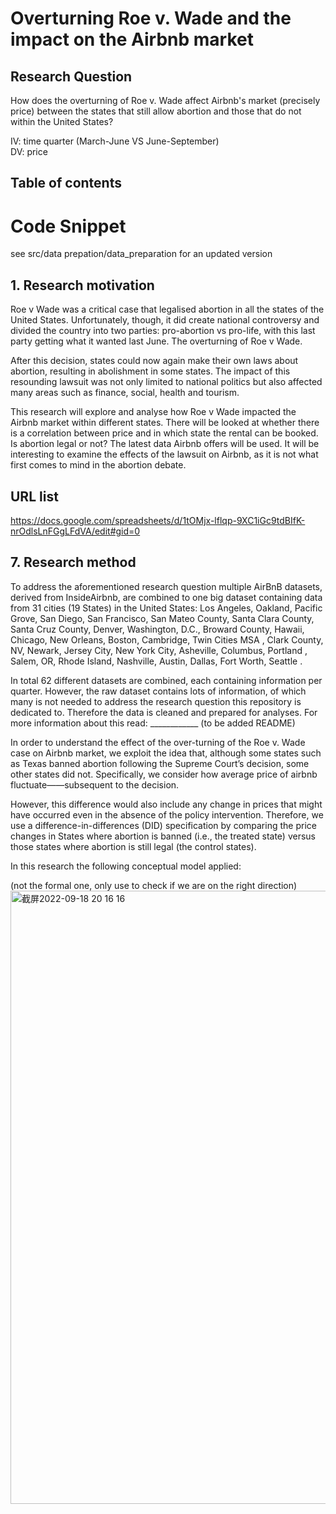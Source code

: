 # Overturning Roe v. Wade and the impact on the Airbnb market

## Research Question
How does the overturning of Roe v. Wade affect Airbnb's market (precisely price) between the states that still allow abortion and those that do not within the United States?

IV: time quarter (March-June VS June-September)  
DV: price

## Table of contents 


# Code Snippet
see src/data prepation/data_preparation for an updated version 



## 1. Research motivation 
Roe v Wade was a critical case that legalised abortion in all the states of the United States. Unfortunately, though, it did create national controversy and divided the country into two parties: pro-abortion vs pro-life, with this last party getting what it wanted last June. The overturning of Roe v Wade. 

After this decision, states could now again make their own laws about abortion, resulting in abolishment in some states. The impact of this resounding lawsuit was not only limited to national politics but also affected many areas such as finance, social, health and tourism. 

This research will explore and analyse how Roe v Wade impacted the Airbnb market within different states. There will be looked at whether there is a correlation between price and in which state the rental can be booked. Is abortion legal or not? The latest data Airbnb offers will be used. It will be interesting to examine the effects of the lawsuit on Airbnb, as it is not what first comes to mind in the abortion debate.  

## URL list 
https://docs.google.com/spreadsheets/d/1tOMjx-lflqp-9XC1iGc9tdBIfK-nrOdlsLnFGgLFdVA/edit#gid=0


## 7. Research method
To address the aforementioned research question multiple AirBnB datasets, derived from InsideAirbnb, are combined to one big dataset containing data from 31 cities (19 States) in the United States: Los Angeles, Oakland, Pacific Grove, San Diego, San Francisco, San Mateo County, Santa Clara County, Santa Cruz County, Denver, Washington, D.C., Broward County, Hawaii, Chicago, New Orleans, Boston, Cambridge, Twin Cities MSA , Clark County, NV, Newark, Jersey City, New York City, Asheville, Columbus, Portland , Salem, OR, Rhode Island, Nashville, Austin, Dallas, Fort Worth, Seattle .

In total 62 different datasets are combined, each containing information per quarter.
However, the raw dataset contains lots of information, of which many is not needed to address the research question this repository is dedicated to. Therefore the data is cleaned and prepared for analyses. For more information about this read: ____________ (to be added README) 

In order to understand the effect of the over-turning of the Roe v. Wade case on Airbnb market, we exploit the idea that, although some states such as Texas banned abortion following the Supreme Court’s decision,  some other states did not. Specifically, we consider how average price of airbnb fluctuate——subsequent to the decision. 

However, this difference would also include any change in prices that might have occurred even in the absence of the policy intervention. Therefore, we use a difference-in-differences (DID) specification by comparing the price changes in States where abortion is banned (i.e., the treated state) versus those  states where abortion is still legal (the control states). 

In this research the following conceptual model applied:


(not the formal one, only use to check if we are on the right direction) 
<img width="981" alt="截屏2022-09-18 20 16 16" src="https://user-images.githubusercontent.com/112552239/190922313-ce920336-d35d-4ecc-8244-8d2114603c15.png">


